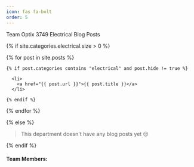 ```yaml
---
icon: fas fa-bolt
order: 5
---
```



<p> Team Optix 3749 Electrical Blog Posts </p>

{% if site.categories.electrical.size > 0 %}

  {% for post in site.posts %}

    {% if post.categories contains "electrical" and post.hide != true %}

      <li>
        <a href="{{ post.url }}">{{ post.title }}</a>
      </li>

    {% endif %}

  {% endfor %}

{% else %}

  <blockquote>This department doesn't have any blog posts yet 😔</blockquote>

{% endif %}

<h4>Team Members:</h4>
<table style="text-align: center;">
  <tr id="table">

  </tr>
</table>

<script>

  var data = ["Alex Z", "Varalu N", "Chinmay N", "Collin M", "Alex G", "Ace C", "Parmis J", "Matthew W"];

  var list = document.getElementById("table");

  data.forEach((item) => {
    let li = document.createElement("td");
    li.innerText = item;
    list.appendChild(li);
  });

</script>